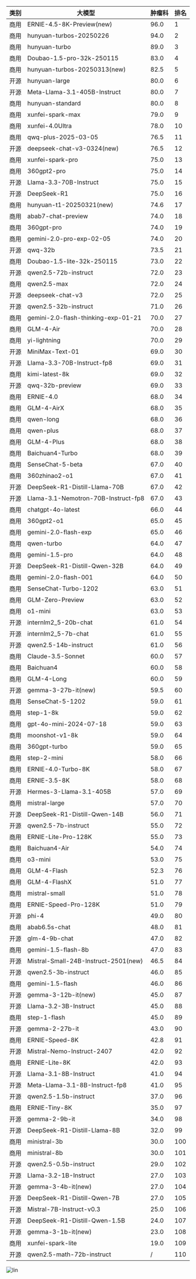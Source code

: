 
| 类别 | 大模型                         | 肿瘤科 | 排名 |
|-----|------------------------------|---------|----|
|商用|ERNIE-4.5-8K-Preview(new)|96.0|1|
|商用|hunyuan-turbos-20250226|94.0|2|
|商用|hunyuan-turbo|89.0|3|
|商用|Doubao-1.5-pro-32k-250115|83.0|4|
|商用|hunyuan-turbos-20250313(new)|82.5|5|
|开源|hunyuan-large|80.0|6|
|开源|Meta-Llama-3.1-405B-Instruct|80.0|7|
|商用|hunyuan-standard|80.0|8|
|商用|xunfei-spark-max|79.0|9|
|商用|xunfei-4.0Ultra|78.0|10|
|商用|qwq-plus-2025-03-05|76.5|11|
|开源|deepseek-chat-v3-0324(new)|76.5|12|
|商用|xunfei-spark-pro|75.0|13|
|商用|360gpt2-pro|75.0|14|
|开源|Llama-3.3-70B-Instruct|75.0|15|
|开源|DeepSeek-R1|75.0|16|
|商用|hunyuan-t1-20250321(new)|74.6|17|
|商用|abab7-chat-preview|74.0|18|
|商用|360gpt-pro|74.0|19|
|商用|gemini-2.0-pro-exp-02-05|74.0|20|
|开源|qwq-32b|73.5|21|
|商用|Doubao-1.5-lite-32k-250115|73.0|22|
|开源|qwen2.5-72b-instruct|72.0|23|
|商用|qwen2.5-max|72.0|24|
|开源|deepseek-chat-v3|72.0|25|
|开源|qwen2.5-32b-instruct|71.0|26|
|商用|gemini-2.0-flash-thinking-exp-01-21|70.0|27|
|商用|GLM-4-Air|70.0|28|
|商用|yi-lightning|70.0|29|
|开源|MiniMax-Text-01|69.0|30|
|开源|Llama-3.3-70B-Instruct-fp8|69.0|31|
|商用|kimi-latest-8k|69.0|32|
|开源|qwq-32b-preview|69.0|33|
|商用|ERNIE-4.0|68.0|34|
|商用|GLM-4-AirX|68.0|35|
|商用|qwen-long|68.0|36|
|商用|qwen-plus|68.0|37|
|商用|GLM-4-Plus|68.0|38|
|商用|Baichuan4-Turbo|68.0|39|
|商用|SenseChat-5-beta|67.0|40|
|商用|360zhinao2-o1|67.0|41|
|开源|DeepSeek-R1-Distill-Llama-70B|67.0|42|
|开源|Llama-3.1-Nemotron-70B-Instruct-fp8|67.0|43|
|商用|chatgpt-4o-latest|66.0|44|
|商用|360gpt2-o1|65.0|45|
|商用|gemini-2.0-flash-exp|65.0|46|
|商用|qwen-turbo|64.0|47|
|商用|gemini-1.5-pro|64.0|48|
|开源|DeepSeek-R1-Distill-Qwen-32B|64.0|49|
|商用|gemini-2.0-flash-001|64.0|50|
|商用|SenseChat-Turbo-1202|63.0|51|
|商用|GLM-Zero-Preview|63.0|52|
|商用|o1-mini|63.0|53|
|开源|internlm2_5-20b-chat|61.0|54|
|开源|internlm2_5-7b-chat|61.0|55|
|开源|qwen2.5-14b-instruct|61.0|56|
|商用|Claude-3.5-Sonnet|60.0|57|
|商用|Baichuan4|60.0|58|
|商用|GLM-4-Long|60.0|59|
|开源|gemma-3-27b-it(new)|59.5|60|
|商用|SenseChat-5-1202|59.0|61|
|商用|step-1-8k|59.0|62|
|商用|gpt-4o-mini-2024-07-18|59.0|63|
|商用|moonshot-v1-8k|59.0|64|
|商用|360gpt-turbo|59.0|65|
|商用|step-2-mini|58.0|66|
|商用|ERNIE-4.0-Turbo-8K|58.0|67|
|商用|ERNIE-3.5-8K|58.0|68|
|开源|Hermes-3-Llama-3.1-405B|57.0|69|
|商用|mistral-large|57.0|70|
|开源|DeepSeek-R1-Distill-Qwen-14B|56.0|71|
|开源|qwen2.5-7b-instruct|55.0|72|
|商用|ERNIE-Lite-Pro-128K|55.0|73|
|商用|Baichuan4-Air|54.0|74|
|商用|o3-mini|53.0|75|
|商用|GLM-4-Flash|52.3|76|
|商用|GLM-4-FlashX|51.0|77|
|商用|mistral-small|51.0|78|
|商用|ERNIE-Speed-Pro-128K|51.0|79|
|开源|phi-4|49.0|80|
|商用|abab6.5s-chat|48.0|81|
|开源|glm-4-9b-chat|47.0|82|
|商用|gemini-1.5-flash-8b|47.0|83|
|开源|Mistral-Small-24B-Instruct-2501(new)|46.5|84|
|开源|qwen2.5-3b-instruct|46.0|85|
|商用|gemini-1.5-flash|46.0|86|
|开源|gemma-3-12b-it(new)|45.0|87|
|开源|Llama-3.2-3B-Instruct|45.0|88|
|商用|step-1-flash|45.0|89|
|开源|gemma-2-27b-it|43.0|90|
|商用|ERNIE-Speed-8K|42.8|91|
|开源|Mistral-Nemo-Instruct-2407|42.0|92|
|商用|ERNIE-Lite-8K|42.0|93|
|开源|Llama-3.1-8B-Instruct|41.0|94|
|开源|Meta-Llama-3.1-8B-Instruct-fp8|41.0|95|
|开源|qwen2.5-1.5b-instruct|37.0|96|
|商用|ERNIE-Tiny-8K|35.0|97|
|开源|gemma-2-9b-it|34.0|98|
|开源|DeepSeek-R1-Distill-Llama-8B|32.0|99|
|商用|ministral-3b|30.0|100|
|商用|ministral-8b|30.0|101|
|开源|qwen2.5-0.5b-instruct|29.0|102|
|开源|Llama-3.2-1B-Instruct|27.0|103|
|开源|gemma-3-4b-it(new)|27.0|104|
|开源|DeepSeek-R1-Distill-Qwen-7B|27.0|105|
|开源|Mistral-7B-Instruct-v0.3|25.0|106|
|开源|DeepSeek-R1-Distill-Qwen-1.5B|24.0|107|
|开源|gemma-3-1b-it(new)|23.0|108|
|商用|xunfei-spark-lite|19.0|109|
|开源|qwen2.5-math-72b-instruct|/|110|


![lin](../pic/肿瘤科.png)
